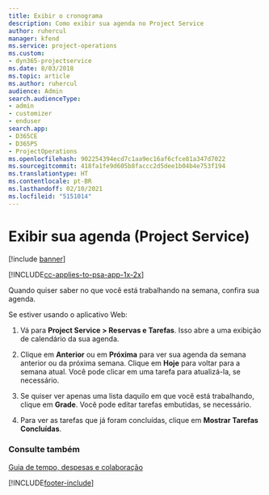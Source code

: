 ```yaml
---
title: Exibir o cronograma
description: Como exibir sua agenda no Project Service
author: ruhercul
manager: kfend
ms.service: project-operations
ms.custom:
- dyn365-projectservice
ms.date: 8/03/2018
ms.topic: article
ms.author: ruhercul
audience: Admin
search.audienceType:
- admin
- customizer
- enduser
search.app:
- D365CE
- D365PS
- ProjectOperations
ms.openlocfilehash: 902254394ecd7c1aa9ec16af6cfce81a347d7022
ms.sourcegitcommit: 418fa1fe9d605b8faccc2d5dee1b04b4e753f194
ms.translationtype: HT
ms.contentlocale: pt-BR
ms.lasthandoff: 02/10/2021
ms.locfileid: "5151014"
---
```

# <a name="view-your-schedule-project-service"></a>Exibir sua agenda (Project Service)

[!include [banner](../includes/psa-now-project-operations.md)]

[!INCLUDE[cc-applies-to-psa-app-1x-2x](../includes/cc-applies-to-psa-app-1x-2x.md)]

Quando quiser saber no que você está trabalhando na semana, confira sua agenda.  
  
 Se estiver usando o aplicativo Web:  
  
1.  Vá para **Project Service > Reservas e Tarefas**. Isso abre a uma exibição de calendário da sua agenda.  
  
2.  Clique em **Anterior** ou em **Próxima** para ver sua agenda da semana anterior ou da próxima semana. Clique em **Hoje** para voltar para a semana atual. Você pode clicar em uma tarefa para atualizá-la, se necessário.  
  
3.  Se quiser ver apenas uma lista daquilo em que você está trabalhando, clique em **Grade**. Você pode editar tarefas embutidas, se necessário.  
  
4.  Para ver as tarefas que já foram concluídas, clique em **Mostrar Tarefas Concluídas**.  
  
### <a name="see-also"></a>Consulte também  
 [Guia de tempo, despesas e colaboração](../psa/time-expense-collaboration-guide.md)


[!INCLUDE[footer-include](../includes/footer-banner.md)]